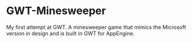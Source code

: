 # GWT-Minesweeper
My first attempt at GWT. A minesweeper game that mimics the Microsoft version in design and is built in GWT for AppEngine.
